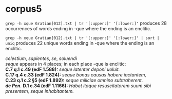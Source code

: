 corpus5
=======
`grep -h xque Gratian[012].txt | tr '[:upper:]' '[:lower:]'` produces 28 occurrences of words ending in -que where the ending is an enclitic.

`grep -h xque Gratian[012].txt | tr '[:upper:]' '[:lower:]' | sort | uniq` produces 22 unique words ending in -que where the ending is an enclitic.

_celestium_, _sapientes_, _se_, _soluendi_  
_seque_ appears in 4 places; in each place -que is enclitic:  
__C.7 q.1 c.49 (edF 1.588):__ _seque latenter deponi uoluit._  
__C.17 q.4 c.33 (edF 1.824):__ _seque bonas causas habere iactantem,_  
__C.23 q.1 c.2 §5 (edF 1.892):__ _seque miliciae omnino subtraherent._  
**_de Pen._ D.1 c.34 (edF 1.1166):** _Habet itaque resuscitatorem suum sibi presentem, seque inhabitantem._  
